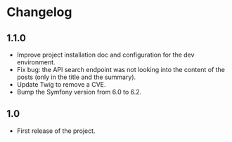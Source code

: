 # Changelog

## 1.1.0

* Improve project installation doc and configuration for the dev environment.
* Fix bug: the API search endpoint was not looking into the content of the posts (only in the title and the summary).
* Update Twig to remove a CVE.
* Bump the Symfony version from 6.0 to 6.2.

## 1.0

* First release of the project.
